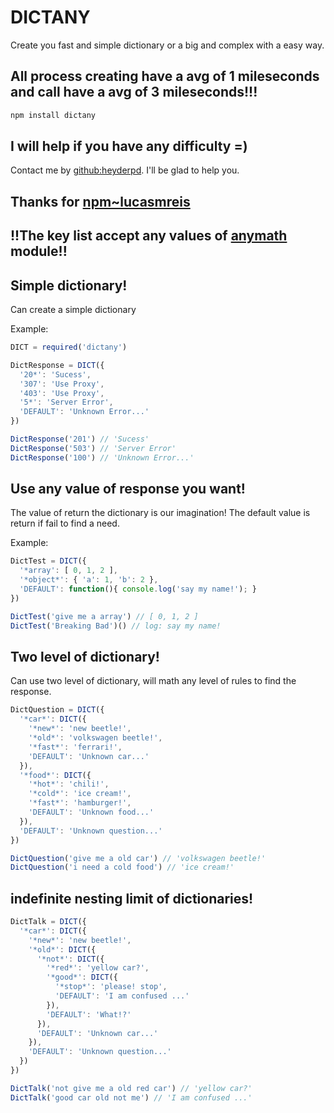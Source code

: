 # DICTANY
Create you fast and simple dictionary or a big and complex with a easy way.

## All process creating have a avg of 1 mileseconds and call have a avg of 3 mileseconds!!!
```javascript
npm install dictany
```

## I will help if you have any difficulty =)
Contact me by [github:heyderpd](https://github.com/heyderpd). I'll be glad to help you.

## Thanks for [npm~lucasmreis](https://www.npmjs.com/~lucasmreis)

## !!The key list accept any values of [anymath](https://www.npmjs.com/package/anymatch) module!!

## Simple dictionary!
Can create a simple dictionary

Example:
```javascript
DICT = required('dictany')

DictResponse = DICT({
  '20*': 'Sucess',
  '307': 'Use Proxy',
  '403': 'Use Proxy',
  '5*': 'Server Error',
  'DEFAULT': 'Unknown Error...' 
})

DictResponse('201') // 'Sucess'
DictResponse('503') // 'Server Error'
DictResponse('100') // 'Unknown Error...' 
```

## Use any value of response you want!
The value of return the dictionary is our imagination! The default value is return if fail to find a need.

Example:
```javascript
DictTest = DICT({
  '*array': [ 0, 1, 2 ],
  '*object*': { 'a': 1, 'b': 2 },
  'DEFAULT': function(){ console.log('say my name!'); }
})

DictTest('give me a array') // [ 0, 1, 2 ]
DictTest('Breaking Bad')() // log: say my name!
```

## Two level of dictionary!
Can use two level of dictionary, will math any level of rules to find the response.
```javascript
DictQuestion = DICT({
  '*car*': DICT({
    '*new*': 'new beetle!',
    '*old*': 'volkswagen beetle!',
    '*fast*': 'ferrari!',
    'DEFAULT': 'Unknown car...' 
  }),
  '*food*': DICT({
    '*hot*': 'chili!',
    '*cold*': 'ice cream!',
    '*fast*': 'hamburger!',
    'DEFAULT': 'Unknown food...'
  }),
  'DEFAULT': 'Unknown question...' 
})

DictQuestion('give me a old car') // 'volkswagen beetle!'
DictQuestion('i need a cold food') // 'ice cream!'
```

## indefinite nesting limit of dictionaries!
```javascript
DictTalk = DICT({
  '*car*': DICT({
    '*new*': 'new beetle!',
    '*old*': DICT({      
      '*not*': DICT({
        '*red*': 'yellow car?',
        '*good*': DICT({
          '*stop*': 'please! stop',
          'DEFAULT': 'I am confused ...' 
        }),
        'DEFAULT': 'What!?' 
      }),
      'DEFAULT': 'Unknown car...' 
    }),
    'DEFAULT': 'Unknown question...' 
  })
})

DictTalk('not give me a old red car') // 'yellow car?'
DictTalk('good car old not me') // 'I am confused ...' 
```
